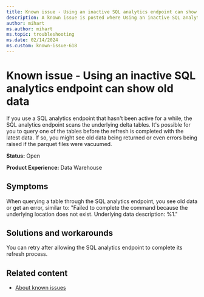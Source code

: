 ```yaml
---
title: Known issue - Using an inactive SQL analytics endpoint can show old data
description: A known issue is posted where Using an inactive SQL analytics endpoint can show old data.
author: mihart
ms.author: mihart
ms.topic: troubleshooting 
ms.date: 02/14/2024
ms.custom: known-issue-618
---
```


# Known issue - Using an inactive SQL analytics endpoint can show old data

If you use a SQL analytics endpoint that hasn't been active for a while, the SQL analytics endpoint scans the underlying delta tables. It's possible for you to query one of the tables before the refresh is completed with the latest data. If so, you might see old data being returned or even errors being raised if the parquet files were vacuumed.

**Status:** Open

**Product Experience:** Data Warehouse

## Symptoms

When querying a table through the SQL analytics endpoint, you see old data or get an error, similar to: "Failed to complete the command because the underlying location does not exist. Underlying data description: %1."

## Solutions and workarounds

You can retry after allowing the SQL analytics endpoint to complete its refresh process.

## Related content

- [About known issues](https://support.fabric.microsoft.com/known-issues)
